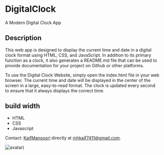 # DigitalClock
A Modern Digital Clock App

## Description
        
This web app is designed to display the current time and date in a digital clock format using HTML, CSS, and JavaScript. In addition to its primary function as a clock, it also generates a README.md file that can be used to provide documentation for your project on Github or other platforms.

To use the Digital Clock Website, simply open the index.html file in your web browser. The current time and date will be displayed in the center of the screen in a large, easy-to-read format. The clock is updated every second to ensure that it always displays the correct time.
## build width
* HTML
* CSS
* Javascript


Contact: [KaifMansoori](https://github.com/KaifMansoori) 
directly at mhkaif7411@gmail.com.

![avatar]([https://avatars.githubusercontent.com/u/110538995?s=400&u=a5d42b4a41b4041dcca324a6ac96349d1dcd6ebe&v=4]))
        
    
